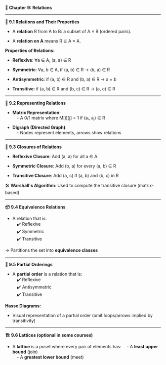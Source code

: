 **📘 Chapter 9: Relations**

------------------------------------------------------------------------

**🔗 9.1 Relations and Their Properties**

- A **relation** R from A to B: a subset of A × B (ordered pairs).

- A **relation on A** means R ⊆ A × A.

**Properties of Relations:**

- **Reflexive**: ∀a ∈ A, (a, a) ∈ R

- **Symmetric**: ∀a, b ∈ A, if (a, b) ∈ R → (b, a) ∈ R

- **Antisymmetric**: if (a, b) ∈ R and (b, a) ∈ R → a = b

- **Transitive**: if (a, b) ∈ R and (b, c) ∈ R → (a, c) ∈ R

------------------------------------------------------------------------

**🧩 9.2 Representing Relations**

- **Matrix Representation**:\
   - A 0/1 matrix where M\[i\]\[j\] = 1 if (aᵢ, aⱼ) ∈ R

- **Digraph (Directed Graph)**:\
   - Nodes represent elements, arrows show relations

------------------------------------------------------------------------

**🔁 9.3 Closures of Relations**

- **Reflexive Closure**: Add (a, a) for all a ∈ A

- **Symmetric Closure**: Add (b, a) for every (a, b) ∈ R

- **Transitive Closure**: Add (a, c) if (a, b) and (b, c) in R

🛠️ **Warshall's Algorithm**: Used to compute the transitive closure
(matrix-based)

------------------------------------------------------------------------

**📦 9.4 Equivalence Relations**

- A relation that is:\
   ✔️ Reflexive\
   ✔️ Symmetric\
   ✔️ Transitive

→ Partitions the set into **equivalence classes**

------------------------------------------------------------------------

**🧱 9.5 Partial Orderings**

- A **partial order** is a relation that is:\
   ✔️ Reflexive\
   ✔️ Antisymmetric\
   ✔️ Transitive

**Hasse Diagrams:**

- Visual representation of a partial order (omit loops/arrows implied by
  transitivity)

------------------------------------------------------------------------

**🏗️ 9.6 Lattices (optional in some courses)**

- A **lattice** is a poset where every pair of elements has:  - A
  **least upper bound** (join)\
   - A **greatest lower bound** (meet)
